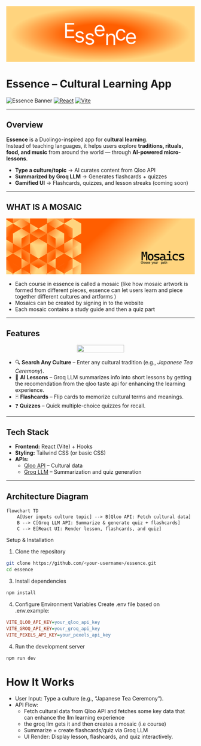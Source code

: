 <div>
  <center> 
  <img src="https://github.com/NEXBIT-X/.github/blob/main/es.svg">
</center>
</div>

# **Essence – Cultural Learning App**
![Essence Banner](https://img.shields.io/badge/Project-Essence-blueviolet?style=for-the-badge)  [![React](https://img.shields.io/badge/React-18-blue?style=for-the-badge&logo=react)](https://react.dev)  [![Vite](https://img.shields.io/badge/Vite-Build%20Tool-646CFF?style=for-the-badge&logo=vite)](https://vitejs.dev)  


---

## **Overview**
**Essence** is a Duolingo-inspired app for **cultural learning**.  
Instead of teaching languages, it helps users explore **traditions, rituals, food, and music** from around the world — through **AI-powered micro-lessons**.

- **Type a culture/topic** → AI curates content from Qloo API  
- **Summarized by Groq LLM** → Generates flashcards + quizzes  
- **Gamified UI** → Flashcards, quizzes, and lesson streaks (coming soon)

---
##  WHAT IS A MOSAIC 

<img src="Essence/public/m-banner.svg">

- Each course in essence is called a mosaic  (like how mosaic artwork is formed from different pieces,  essence can let users learn and piece together different cultures and artforms )
- Mosaics can be created by signing in to the website 
- Each mosaic contains a study guide and then a quiz part

---
## **Features**

<center>
  <img height="50%" width="50%" src="https://essence-r6wo.onrender.com/feature.svg">
</center>

- 🔍 **Search Any Culture** – Enter any cultural tradition (e.g., *Japanese Tea Ceremony*).  
- 🧠 **AI Lessons** – Groq LLM summarizes info into short lessons by getting the recomendation from the qloo taste api for enhancing the learning experience.  
- 🃏 **Flashcards** – Flip cards to memorize cultural terms and meanings.  
- ❓ **Quizzes** – Quick multiple-choice quizzes for recall.  

---

## **Tech Stack**

- **Frontend:** React (Vite) + Hooks  
- **Styling:** Tailwind CSS (or basic CSS)  
- **APIs:**  
  - [Qloo  API](https://qloo.com/) – Cultural data 
  - [Groq LLM](https://groq.com/) – Summarization and quiz generation  
---

## **Architecture Diagram**

```mermaid
flowchart TD
    A[User inputs culture topic] --> B[Qloo API: Fetch cultural data]
    B --> C[Groq LLM API: Summarize & generate quiz + flashcards]
    C --> E[React UI: Render lesson, flashcards, and quiz]
```


Setup & Installation
1. Clone the repository

```bash
git clone https://github.com/<your-username>/essence.git
cd essence
```
3. Install dependencies

```bash
npm install
```
4. Configure Environment Variables
Create .env file based on .env.example:
```ini
VITE_QLOO_API_KEY=your_qloo_api_key
VITE_GROQ_API_KEY=your_groq_api_key
VITE_PEXELS_API_KEY=your_pexels_api_key
```
4. Run the development server
```bash
npm run dev
```

# How It Works
- User Input: Type a culture (e.g., “Japanese Tea Ceremony”).
- API Flow: 
  - Fetch cultural data from Qloo API and fetches some key data that can enhance the llm learning experience
  - the groq llm gets it and then creates a mosaic (i.e course)
  - Summarize + create flashcards/quiz via Groq LLM
  - UI Render: Display lesson, flashcards, and quiz interactively.








